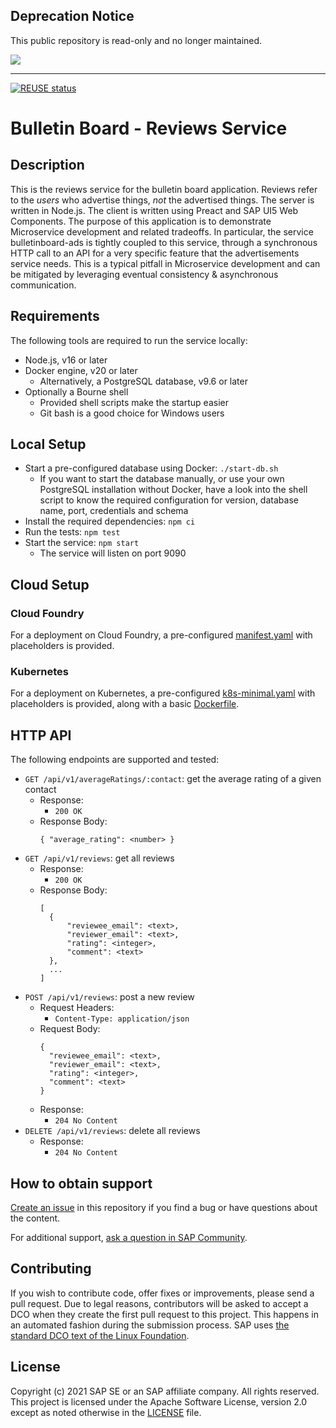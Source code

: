 ## Deprecation Notice

This public repository is read-only and no longer maintained.

![](https://img.shields.io/badge/STATUS-NOT%20CURRENTLY%20MAINTAINED-red.svg?longCache=true&style=flat)

---
[![REUSE status](https://api.reuse.software/badge/github.com/SAP-samples/bulletinboard-reviews-nodejs)](https://api.reuse.software/info/github.com/SAP-samples/bulletinboard-reviews-nodejs)

# Bulletin Board - Reviews Service

## Description

This is the reviews service for the bulletin board application. Reviews refer to the _users_ who advertise things, _not_ the advertised things. The server is written in Node.js. The client is written using Preact and SAP UI5 Web Components. The purpose of this application is to demonstrate Microservice development and related tradeoffs. In particular, the service bulletinboard-ads is tightly coupled to this service, through a synchronous HTTP call to an API for a very specific feature that the advertisements service needs. This is a typical pitfall in Microservice development and can be mitigated by leveraging eventual consistency & asynchronous communication.

## Requirements

The following tools are required to run the service locally:
- Node.js, v16 or later
- Docker engine, v20 or later
  - Alternatively, a PostgreSQL database, v9.6 or later
- Optionally a Bourne shell
  - Provided shell scripts make the startup easier
  - Git bash is a good choice for Windows users

## Local Setup

- Start a pre-configured database using Docker: `./start-db.sh`
  - If you want to start the database manually, or use your own PostgreSQL installation without Docker, have a look into the shell script to know the required configuration for version, database name, port, credentials and schema
- Install the required dependencies: `npm ci`
- Run the tests: `npm test`
- Start the service: `npm start`
  - The service will listen on port 9090

## Cloud Setup

### Cloud Foundry

For a deployment on Cloud Foundry, a pre-configured [manifest.yaml](manifest.yaml) with placeholders is provided.

### Kubernetes

For a deployment on Kubernetes, a pre-configured [k8s-minimal.yaml](k8s-minimal.yaml) with placeholders is provided, along with a basic [Dockerfile](Dockerfile).

## HTTP API

The following endpoints are supported and tested:
- `GET /api/v1/averageRatings/:contact`: get the average rating of a given contact
  - Response:
    - `200 OK`
  - Response Body:
    ```
    { "average_rating": <number> }
    ```
- `GET /api/v1/reviews`: get all reviews
  - Response:
    - `200 OK`
  - Response Body:
    ```
    [
      {
          "reviewee_email": <text>,
          "reviewer_email": <text>,
          "rating": <integer>,
          "comment": <text>
      },
      ...
    ]
    ```
- `POST /api/v1/reviews`: post a new review
  - Request Headers:
    - `Content-Type: application/json`
  - Request Body:
    ```
    {
      "reviewee_email": <text>,
      "reviewer_email": <text>,
      "rating": <integer>,
      "comment": <text>
    }
    ```
  - Response:
    - `204 No Content`
- `DELETE /api/v1/reviews`: delete all reviews
  - Response:
    - `204 No Content`

## How to obtain support
[Create an issue](https://github.com/SAP-samples/bulletinboard-reviews/issues) in this repository if you find a bug or have questions about the content.

For additional support, [ask a question in SAP Community](https://answers.sap.com/questions/ask.html).

## Contributing
If you wish to contribute code, offer fixes or improvements, please send a pull request. Due to legal reasons, contributors will be asked to accept a DCO when they create the first pull request to this project. This happens in an automated fashion during the submission process. SAP uses [the standard DCO text of the Linux Foundation](https://developercertificate.org/).

## License
Copyright (c) 2021 SAP SE or an SAP affiliate company. All rights reserved. This project is licensed under the Apache Software License, version 2.0 except as noted otherwise in the [LICENSE](LICENSES/Apache-2.0.txt) file.
